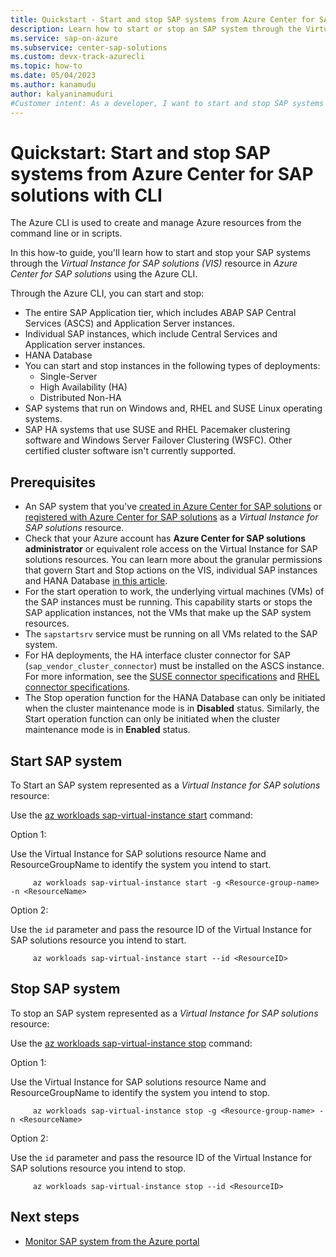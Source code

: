 ```yaml
---
title: Quickstart - Start and stop SAP systems from Azure Center for SAP solutions with CLI
description: Learn how to start or stop an SAP system through the Virtual Instance for SAP solutions (VIS) resource in Azure Center for SAP solutions through Azure CLI.
ms.service: sap-on-azure
ms.subservice: center-sap-solutions
ms.custom: devx-track-azurecli
ms.topic: how-to
ms.date: 05/04/2023
ms.author: kanamudu
author: kalyaninamuduri
#Customer intent: As a developer, I want to start and stop SAP systems in Azure Center for SAP solutions so that I can control instances through the Virtual Instance for SAP resource.
---
```

# Quickstart: Start and stop SAP systems from Azure Center for SAP solutions with CLI

The Azure CLI is used to create and manage Azure resources from the command line or in scripts. 

In this how-to guide, you'll learn how to start and stop your SAP systems through the *Virtual Instance for SAP solutions (VIS)* resource in *Azure Center for SAP solutions* using the Azure CLI. 

Through the Azure CLI, you can start and stop:

- The entire SAP Application tier, which includes ABAP SAP Central Services (ASCS) and Application Server instances.
- Individual SAP instances, which include Central Services and Application server instances.
- HANA Database
- You can start and stop instances in the following types of deployments:
    - Single-Server
    - High Availability (HA)
    - Distributed Non-HA
- SAP systems that run on Windows and, RHEL and SUSE Linux operating systems.
- SAP HA systems that use SUSE and RHEL Pacemaker clustering software and Windows Server Failover Clustering (WSFC). Other certified cluster software isn't currently supported.

## Prerequisites
- An SAP system that you've [created in Azure Center for SAP solutions](prepare-network.md) or [registered with Azure Center for SAP solutions](register-existing-system.md) as a *Virtual Instance for SAP solutions* resource.
- Check that your Azure account has **Azure Center for SAP solutions administrator** or equivalent role access on the Virtual Instance for SAP solutions resources. You can learn more about the granular permissions that govern Start and Stop actions on the VIS, individual SAP instances and HANA Database [in this article](manage-with-azure-rbac.md#start-sap-system).
- For the start operation to work, the underlying virtual machines (VMs) of the SAP instances must be running. This capability starts or stops the SAP application instances, not the VMs that make up the SAP system resources.
- The `sapstartsrv` service must be running on all VMs related to the SAP system.
- For HA deployments, the HA interface cluster connector for SAP (`sap_vendor_cluster_connector`) must be installed on the ASCS instance. For more information, see the [SUSE connector specifications](https://www.suse.com/c/sap-netweaver-suse-cluster-integration-new-sap_suse_cluster_connector-version-3-0-0/) and [RHEL connector specifications](https://access.redhat.com/solutions/3606101).
- The Stop operation function for the HANA Database can only be initiated when the cluster maintenance mode is in **Disabled** status. Similarly,  the Start operation function can only be initiated when the cluster maintenance mode is in **Enabled** status.

## Start SAP system
To Start an SAP system represented as a *Virtual Instance for SAP solutions* resource:

Use the [az workloads sap-virtual-instance start](/cli/azure/workloads/sap-virtual-instance#az-workloads-sap-virtual-instance-start) command:

Option 1:

Use the Virtual Instance for SAP solutions resource Name and ResourceGroupName to identify the system you intend to start.

```azurecli-interactive
     az workloads sap-virtual-instance start -g <Resource-group-name> -n <ResourceName>
```
Option 2:

Use the `id` parameter and pass the resource ID of the Virtual Instance for SAP solutions resource you intend to start.
     
```azurecli-interactive
     az workloads sap-virtual-instance start --id <ResourceID>
```

## Stop SAP system

To stop an SAP system represented as a *Virtual Instance for SAP solutions* resource:

Use the [az workloads sap-virtual-instance stop](/cli/azure/workloads/sap-virtual-instance#az-workloads-sap-virtual-instance-stop) command:

Option 1:

Use the Virtual Instance for SAP solutions resource Name and ResourceGroupName to identify the system you intend to stop.

```azurecli-interactive
     az workloads sap-virtual-instance stop -g <Resource-group-name> -n <ResourceName>
```
Option 2:

Use the `id` parameter and pass the resource ID of the Virtual Instance for SAP solutions resource you intend to stop.
     
```azurecli-interactive
     az workloads sap-virtual-instance stop --id <ResourceID>
```
 
 ## Next steps
- [Monitor SAP system from the Azure portal](monitor-portal.md)
